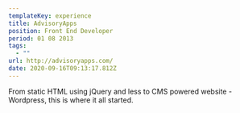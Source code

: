 ```yaml
---
templateKey: experience
title: AdvisoryApps
position: Front End Developer
period: 01 08 2013
tags:
  - ""
url: http://advisoryapps.com/
date: 2020-09-16T09:13:17.812Z
---
```

From static HTML using jQuery and less to CMS powered website - Wordpress, this is where it all started.